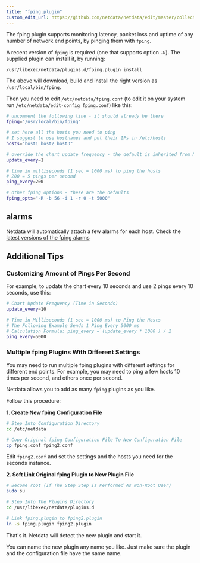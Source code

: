 ```yaml
---
title: "fping.plugin"
custom_edit_url: https://github.com/netdata/netdata/edit/master/collectors/fping.plugin/README.md
---
```




The fping plugin supports monitoring latency, packet loss and uptime of any number of network end points,
by pinging them with `fping`.

A recent version of `fping` is required (one that supports option `-N`).
The supplied plugin can install it, by running:

```sh
/usr/libexec/netdata/plugins.d/fping.plugin install
```

The above will download, build and install the right version as `/usr/local/bin/fping`.

Then you need to edit `/etc/netdata/fping.conf` (to edit it on your system run
`/etc/netdata/edit-config fping.conf`) like this:

```sh
# uncomment the following line - it should already be there
fping="/usr/local/bin/fping"

# set here all the hosts you need to ping
# I suggest to use hostnames and put their IPs in /etc/hosts
hosts="host1 host2 host3"

# override the chart update frequency - the default is inherited from Netdata
update_every=1

# time in milliseconds (1 sec = 1000 ms) to ping the hosts
# 200 = 5 pings per second
ping_every=200

# other fping options - these are the defaults
fping_opts="-R -b 56 -i 1 -r 0 -t 5000"
```

## alarms

Netdata will automatically attach a few alarms for each host.
Check the [latest versions of the fping alarms](/docs/health/health.d/fping.conf)

## Additional Tips

### Customizing Amount of Pings Per Second

For example, to update the chart every 10 seconds and use 2 pings every 10 seconds, use this:

```sh
# Chart Update Frequency (Time in Seconds)
update_every=10

# Time in Milliseconds (1 sec = 1000 ms) to Ping the Hosts
# The Following Example Sends 1 Ping Every 5000 ms
# Calculation Formula: ping_every = (update_every * 1000 ) / 2
ping_every=5000
```

### Multiple fping Plugins With Different Settings

You may need to run multiple fping plugins with different settings for different end points.
For example, you may need to ping a few hosts 10 times per second, and others once per second.

Netdata allows you to add as many `fping` plugins as you like.

Follow this procedure:

**1. Create New fping Configuration File**

```sh
# Step Into Configuration Directory
cd /etc/netdata

# Copy Original fping Configuration File To New Configuration File
cp fping.conf fping2.conf
```

Edit `fping2.conf` and set the settings and the hosts you need for the seconds instance.

**2. Soft Link Original fping Plugin to New Plugin File**

```sh
# Become root (If The Step Step Is Performed As Non-Root User)
sudo su

# Step Into The Plugins Directory
cd /usr/libexec/netdata/plugins.d

# Link fping.plugin to fping2.plugin
ln -s fping.plugin fping2.plugin
```

That's it. Netdata will detect the new plugin and start it.

You can name the new plugin any name you like.
Just make sure the plugin and the configuration file have the same name.


